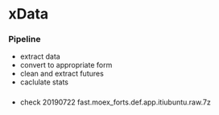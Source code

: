 # xData

### Pipeline

-   extract data
-   convert to appropriate form
-   clean and extract futures
-   caclulate stats

###

-   check 20190722 fast.moex_forts.def.app.itiubuntu.raw.7z
